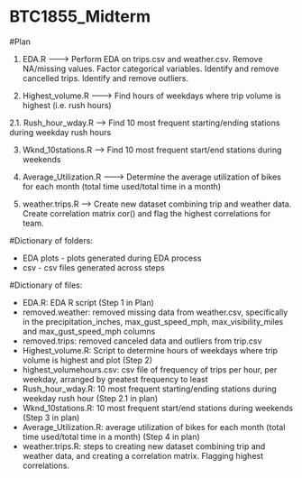 # BTC1855_Midterm
#Plan
1. EDA.R ---> Perform EDA on trips.csv and weather.csv. Remove NA/missing values. Factor categorical variables. Identify and remove cancelled trips. Identify and remove outliers. 

2. Highest_volume.R --->  Find hours of weekdays where trip volume is highest (i.e. rush hours)

2.1. Rush_hour_wday.R --> Find 10 most frequent starting/ending stations during weekday rush hours

3. Wknd_10stations.R --> Find 10 most frequent start/end stations during weekends

4. Average_Utilization.R ---> Determine the average utilization of bikes for each month (total time used/total time in a month)

5. weather.trips.R --> Create new dataset combining trip and weather data. Create correlation matrix cor() and flag the highest correlations for team.
  
#Dictionary of folders:
- EDA plots - plots generated during EDA process
- csv - csv files generated across steps

#Dictionary of files:
- EDA.R: EDA R script (Step 1 in Plan)
- removed.weather: removed missing data from weather.csv, specifically in the precipitation_inches, max_gust_speed_mph, max_visibility_miles and max_gust_speed_mph columns
- removed.trips: removed canceled data and outliers from trip.csv
- Highest_volume.R: Script to determine hours of weekdays where trip volume is highest and plot (Step 2)
- highest_volumehours.csv: csv file of frequency of trips per hour, per weekday, arranged by greatest frequency to least
- Rush_hour_wday.R: 10 most frequent starting/ending stations during weekday rush hour (Step 2.1 in plan)
- Wknd_10stations.R: 10 most frequent start/end stations during weekends (Step 3 in plan)
- Average_Utilization.R: average utilization of bikes for each month (total time used/total time in a month) (Step 4 in plan)
- weather.trips.R: steps to creating new dataset combining trip and weather data, and creating a correlation matrix. Flagging highest correlations.
